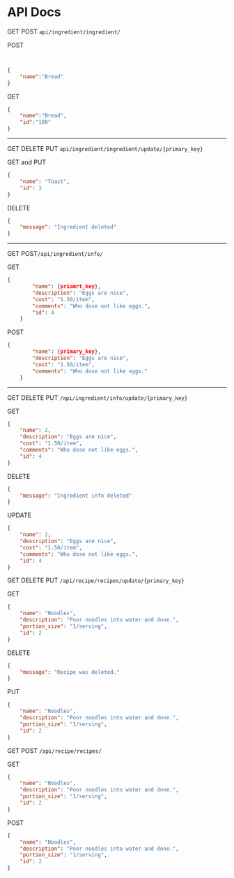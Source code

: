 # API Docs

GET POST <code>api/ingredient/ingredient/</code>

POST
```json


{
    "name":"Bread"
}


```

GET
```json 
{
    "name":"Bread",
    "id":"100"
}
```
----
GET DELETE PUT <code>api/ingredient/ingredient/update/{primary_key}</code>

GET and PUT
```json
{
    "name": "Toast",
    "id": 3
}
```

DELETE
```json
{
    "message": "Ingredient deleted"
}
```
---
GET POST<code>/api/ingredient/info/</code>

GET
```json
{
        "name": {priamrt_key},
        "description": "Eggs are nice",
        "cost": "1.50/item",
        "comments": "Who dose not like eggs.",
        "id": 4
    }
```

POST
```json
{
        "name": {primary_key},
        "description": "Eggs are nice",
        "cost": "1.50/item",
        "comments": "Who dose not like eggs."
    }

```
---
GET DELETE PUT <code>/api/ingredient/info/update/{primary_key}</code>

GET
```json
{
    "name": 2,
    "description": "Eggs are nice",
    "cost": "1.50/item",
    "comments": "Who dose not like eggs.",
    "id": 4
}
```

DELETE
```json
{
    "message": "Ingredient info deleted"
}
```

UPDATE
```json
{
    "name": 2,
    "description": "Eggs are nice",
    "cost": "1.50/item",
    "comments": "Who dose not like eggs.",
    "id": 4
}

```

GET DELETE PUT <code>/api/recipe/recipes/update/{primary_key}</code>

GET
```json
{
    "name": "Noodles",
    "description": "Poor noodles into water and done.",
    "portion_size": "1/serving",
    "id": 2
}
```

DELETE
```json
{
    "message": "Recipe was deleted."
}
```

PUT
```json
{
    "name": "Noodles",
    "description": "Poor noodles into water and done.",
    "portion_size": "1/serving",
    "id": 2
}

```

GET POST <code>/api/recipe/recipes/</code>

GET
```json
{
    "name": "Noodles",
    "description": "Poor noodles into water and done.",
    "portion_size": "1/serving",
    "id": 2
}
```

POST
```json
{
    "name": "Noodles",
    "description": "Poor noodles into water and done.",
    "portion_size": "1/serving",
    "id": 2
}

```
